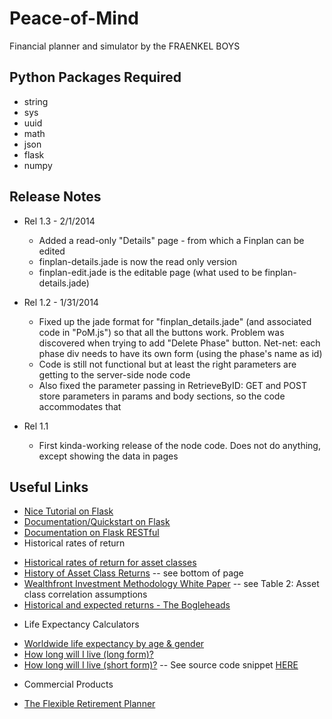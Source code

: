 Peace-of-Mind
=============

Financial planner and simulator by the FRAENKEL BOYS

Python Packages Required
------------------------
* string
* sys
* uuid
* math
* json
* flask 
* numpy 

Release Notes
-------------
* Rel 1.3 - 2/1/2014
	- Added a read-only "Details" page - from which a Finplan can be edited
	- finplan-details.jade is now the read only version
	- finplan-edit.jade is the editable page (what used to be finplan-details.jade)

* Rel 1.2 - 1/31/2014
	- Fixed up the jade format for "finplan_details.jade" (and associated code in "PoM.js") so that all the buttons work. Problem was discovered when trying to add  "Delete Phase" button. Net-net: each phase div needs to have its own form (using the phase's name as id)
	- Code is still not functional but at least the right parameters are getting to the server-side node code
	- Also fixed the parameter passing in RetrieveByID: GET and POST store parameters in params and body sections, so the code accommodates that

* Rel 1.1
	- First kinda-working release of the node code. Does not do anything, except showing the data in pages

Useful Links
------------
* [Nice Tutorial on Flask](http://blog.miguelgrinberg.com/post/designing-a-restful-api-using-flask-restful)
* [Documentation/Quickstart on Flask](http://flask.pocoo.org/docs/quickstart/)
* [Documentation on Flask RESTful](http://flask-restful.readthedocs.org/en/latest/)
* Historical rates of return
- [Historical rates of return for asset classes](http://fc.standardandpoors.com/sites/client/generic/axa/axa4/Article.vm?topic=5991&siteContent=8088)
- [History of Asset Class Returns](http://personalfinance.byu.edu/?q=node/652) -- see bottom of page
- [Wealthfront Investment Methodology White Paper](https://www.wealthfront.com/whitepapers/investment-methodology) -- see Table 2: Asset class correlation assumptions
- [Historical and expected returns - The Bogleheads](http://www.bogleheads.org/wiki/Historical_and_expected_returns)
* Life Expectancy Calculators
- [Worldwide life expectancy by age & gender](http://www.worldlifeexpectancy.com/your-life-expectancy-by-age)
- [How long will I live (long form)?](http://gosset.wharton.upenn.edu/mortality/perl/CalcForm.html)
- [How long will I live (short form)?](http://gosset.wharton.upenn.edu/mortality/form.html) -- See source code snippet [HERE](http://www.flexibleretirementplanner.com/wp/documentation/source-code/)
* Commercial Products
- [The Flexible Retirement Planner](http://www.flexibleretirementplanner.com/wp/)


